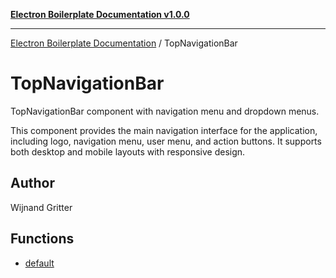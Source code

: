 [**Electron Boilerplate Documentation v1.0.0**](../README.md)

---

[Electron Boilerplate Documentation](../modules.md) / TopNavigationBar

# TopNavigationBar

TopNavigationBar component with navigation menu and dropdown menus.

This component provides the main navigation interface for the application,
including logo, navigation menu, user menu, and action buttons. It supports
both desktop and mobile layouts with responsive design.

## Author

Wijnand Gritter

## Functions

- [default](functions/default.md)
